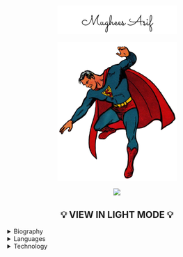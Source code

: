 <p align="center">
  <img src="assets/signature.png" alt="mughees-asif" width="275" />
</p>

<p align="center">
  <img src="assets/superman.png" alt="mughees-asif" width="275" />
</p>

<p align="center">
  <img src="https://komarev.com/ghpvc/?username=mughees-asif&color=green&style=liquid" />
</p>

<h2  align="center">💡 VIEW IN LIGHT MODE 💡</h2>

<details>

<summary>Biography</summary>  

<p align="center">
  <img src="assets/me1.gif" alt="mughees-asif" width="200" />
</p>

- 🌏 Lives in **London, UK**
- 👨‍💻 Software Engineer @ **[Amazon Alexa AI](https://www.amazon.jobs/en-gb/job_categories/software-development)**
- 🛠 Read **MSc. Artificial Intelligence** ('22) & **BEng. Aerospace Engineering (Hons.)** ('21) from **[Queen Mary, University of London](https://www.qmul.ac.uk/)**
- 🧠 Learning: **Cryptocurrency** & **Decentralized Finance**
- 📖
  Reading: **[War and Peace - Leo Tolstoy](https://www.goodreads.com/user/show/138317498-mughees)**
- 🎧
  Listening: **[So Many Tears - 2Pac](https://youtu.be/pFNDh4smb6k)**
- 👓
  Watching: **[Full Metal Jacket - Stanley Kubrick](https://youtu.be/n2i917l5RFc)**
- ♟ Plays: `e4`
- ⚡ Fun fact: **Certified Personal Trainer** (Specialisation in Strength Training, Kettlebell Training, and High-Intensity Interval Training (HIIT))
- 👴 Retirement plan: Study **Art History** in _Florence_, Italy.

> "If there’s anyone in this assembly, any dear friend of Caesar’s, I say to him that my love for Caesar was no less than his. If, then, that friend demands to know why I rose up against Caesar, this is my answer: **it’s not that I loved Caesar less, but that I loved Rome more**." ― Julius Caesar by Shakespeare (Act 3, Scene 2)

</details>

<details>

<summary>Languages</summary>  

<code><img width="10%" src="https://www.vectorlogo.zone/logos/java/java-ar21.svg"></code>
<code><img width="10%" src="https://www.vectorlogo.zone/logos/kotlin/kotlin-ar21.svg"></code>
<code><img width="10%" src="https://www.vectorlogo.zone/logos/python/python-ar21.svg"></code>
<code><img width="10%" src="https://www.vectorlogo.zone/logos/javascript/javascript-ar21.svg"></code>
<code><img width="10%" src="https://www.vectorlogo.zone/logos/typescriptlang/typescriptlang-ar21.svg"></code>

<p align="center">
  <img src="assets/java.png" alt="mughees-asif-java-codingame" />
</p>

</details> 

<details>

<summary>Technology</summary>  

<code><img width="10%" src="https://www.vectorlogo.zone/logos/git-scm/git-scm-ar21.svg"></code>
<code><img width="10%" src="https://www.vectorlogo.zone/logos/jestjsio/jestjsio-ar21.svg"></code>
<code><img width="10%" src="https://www.vectorlogo.zone/logos/android/android-ar21.svg"></code>
<code><img width="10%" src="https://www.vectorlogo.zone/logos/firebase/firebase-ar21.svg"></code>
<code><img width="10%" src="https://www.vectorlogo.zone/logos/nodejs/nodejs-ar21.svg"></code>
<code><img width="10%" src="https://www.vectorlogo.zone/logos/reactjs/reactjs-ar21.svg"></code>
<code><img width="10%" src="https://www.vectorlogo.zone/logos/vuejs/vuejs-ar21.svg"></code>
<code><img width="10%" src="https://www.vectorlogo.zone/logos/gatsbyjs/gatsbyjs-ar21.svg"></code>
<code><img width="10%" src="https://www.vectorlogo.zone/logos/jupyter/jupyter-ar21.svg"></code>
<code><img width="10%" src="https://www.vectorlogo.zone/logos/pytorch/pytorch-ar21.svg"></code>
<code><img width="10%" src="https://www.vectorlogo.zone/logos/tensorflow/tensorflow-ar21.svg"></code>
<code><img width="10%" src="https://www.vectorlogo.zone/logos/amazon_aws/amazon_aws-ar21.svg"></code>
<code><img width="10%" src="https://www.vectorlogo.zone/logos/google_cloud/google_cloud-ar21.svg"></code>

<p align="center">
  <img src="assets/aws-cert-ccp.png" alt="mughees-asif-aws" width="750" />
</p>

</details> 

<!-- Activity graph -->

[comment]: <> (<p align="center"><img align="center" src="https://activity-graph.herokuapp.com/graph?username=mughees-asif&theme=github&bg_color=ffffff00&color=006400&point=00A14A&line=BAFF5E&custom_title=Commit%20Activity&hide_border=true&area=true" alt="Mughees's monthly coding activity" /></p>)
